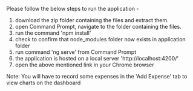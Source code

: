 Please follow the below steps to run the application -

1. download the zip folder containing the files and extract them.
2. open Command Prompt, navigate to the folder containing the files.
3. run the command 'npm install'
4. check to confirm that node_modules folder now exists in application folder
5. run command 'ng serve' from Command Prompt
6. the application is hosted on a local server 'http://localhost:4200/'
7. open the above mentioned link in your Chrome browser

Note: You will have to record some expenses in the 'Add Expense' tab to view charts on the dashboard
